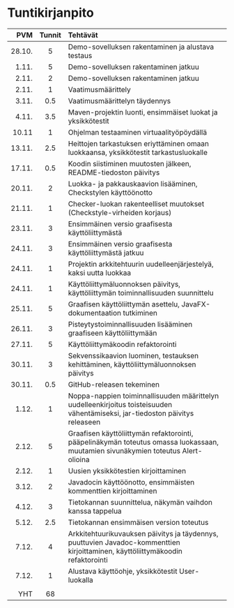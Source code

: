 # Tuntikirjanpito

| PVM | Tunnit | Tehtävät |
| -----:|:---:| :-----|
| 28.10.|  5  | Demo-sovelluksen rakentaminen ja alustava testaus |
| 1.11. |  5  | Demo-sovelluksen rakentaminen jatkuu |
| 2.11. |  2  | Demo-sovelluksen rakentaminen jatkuu |
| 2.11. |  1  | Vaatimusmäärittely |
| 3.11. | 0.5 | Vaatimusmäärittelyn täydennys |
| 4.11. | 3.5 | Maven-projektin luonti, ensimmäiset luokat ja yksikkötestit |
| 10.11 |  1  | Ohjelman testaaminen virtuaalityöpöydällä |
| 13.11.| 2.5 | Heittojen tarkastuksen eriyttäminen omaan luokkaansa, yksikkötestit tarkastusluokalle |
| 17.11.| 0.5 | Koodin siistiminen muutosten jälkeen, README-tiedoston päivitys |
| 20.11.|  2  | Luokka- ja pakkauskaavion lisääminen, Checkstylen käyttöönotto |
| 21.11.|  1  | Checker-luokan rakenteelliset muutokset (Checkstyle-virheiden korjaus) |
| 23.11.|  3  | Ensimmäinen versio graafisesta käyttöliittymästä |
| 24.11.|  3  | Ensimmäinen versio graafisesta käyttöliittymästä jatkuu |
| 24.11.|  1  | Projektin arkkitehtuurin uudelleenjärjestelyä, kaksi uutta luokkaa |
| 24.11.|  1  | Käyttöliittymäluonnoksen päivitys, käyttöliittymän toiminnallisuuden suunnittelu |
| 25.11.|  5  | Graafisen käyttöliittymän asettelu, JavaFX-dokumentaation tutkiminen |
| 26.11.|  3  | Pisteytystoiminnallisuuden lisääminen graafiseen käyttöliittymään |
| 27.11.|  5  | Käyttöliittymäkoodin refaktorointi |
| 30.11.|  3  | Sekvenssikaavion luominen, testauksen kehittäminen, käyttöliittymäluonnoksen päivitys |
| 30.11.| 0.5 | GitHub-releasen tekeminen |
| 1.12. |  1  | Noppa-nappien toiminnallisuuden määrittelyn uudelleenkirjoitus toisteisuuden vähentämiseksi, jar-tiedoston päivitys releaseen |
| 2.12. |  5  | Graafisen käyttöliittymän refaktorointi, pääpelinäkymän toteutus omassa luokassaan, muutamien sivunäkymien toteutus Alert-olioina |
| 2.12. |  1  | Uusien yksikkötestien kirjoittaminen |
| 3.12. |  2  | Javadocin käyttöönotto, ensimmäisten kommenttien kirjoittaminen |
| 4.12. |  3  | Tietokannan suunnittelua, näkymän vaihdon kanssa tappelua |
| 5.12. | 2.5 | Tietokannan ensimmäisen version toteutus |
| 7.12. |  4  | Arkkitehtuurikuvauksen päivitys ja täydennys, puuttuvien Javadoc-kommenttien kirjoittaminen, käyttöliittymäkoodin refaktorointi |
| 7.12. |  1  | Alustava käyttöohje, yksikkötestit User-luokalla |
|       |     | |
| YHT   | 68  | |
